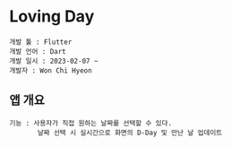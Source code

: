 # Loving Day

```
개발 툴 : Flutter
개발 언어 : Dart
개발 일시 : 2023-02-07 ~ 
개발자 : Won Chi Hyeon
```

## 앱 개요
```
기능 : 사용자가 직접 원하는 날짜를 선택할 수 있다.
       날짜 선택 시 실시간으로 화면의 D-Day 및 만난 날 업데이트
```
